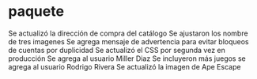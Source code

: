 # paquete
Se actualizó la dirección de compra del catálogo
Se ajustaron los nombre de tres imagenes
Se agrega mensaje de advertencia para evitar bloqueos de cuentas por duplicidad
Se actualizó el CSS por segunda vez en producción
Se agrega al usuario Miller Diaz
Se  incluyeron más juegos
se agrega al usuario Rodrigo Rivera 
Se actualizó la imagen de Ape Escape
